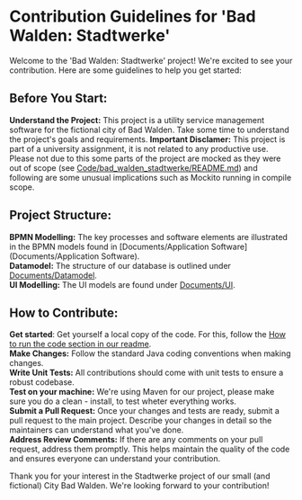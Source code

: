 # Contribution Guidelines for 'Bad Walden: Stadtwerke'
Welcome to the 'Bad Walden: Stadtwerke' project! We're excited to see your contribution. Here are some guidelines to help you get started:

## Before You Start:
**Understand the Project:** This project is a utility service management software for the fictional city of Bad Walden. Take some time to understand the project's goals and requirements.
**Important Disclamer:** This project is part of a university assignment, it is not related to any productive use.  
Please not due to this some parts of the project are mocked as they were out of scope (see [Code/bad_walden_stadtwerke/README.md](Code/README.md)) and following are some unusual implications such as Mockito running in compile scope. 


## Project Structure:
**BPMN Modelling:** The key processes and software elements are illustrated in the BPMN models found in [Documents/Application Software](Documents/Application Software).  
**Datamodel:** The structure of our database is outlined under [Documents/Datamodel](Documents/Datamodel).  
**UI Modelling:** The UI models are found under [Documents/UI](Documents/UI).  


## How to Contribute:
**Get started**: Get yourself a local copy of the code. For this, follow the [How to run the code section in our readme](Code/README.md).  
**Make Changes:** Follow the standard Java coding conventions when making changes.  
**Write Unit Tests:** All contributions should come with unit tests to ensure a robust codebase.  
**Test on your machine:** We're using Maven for our project, please make sure you do a clean - install, to test wheter everything works.  
**Submit a Pull Request:** Once your changes and tests are ready, submit a pull request to the main project. Describe your changes in detail so the maintainers can understand what you've done.  
**Address Review Comments:** If there are any comments on your pull request, address them promptly. This helps maintain the quality of the code and ensures everyone can understand your contribution.  


Thank you for your interest in the Stadtwerke project of our small (and fictional) City Bad Walden. We're looking forward to your contribution!

